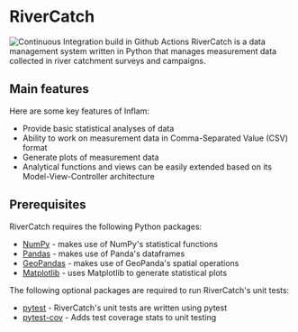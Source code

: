 # RiverCatch

![Continuous Integration build in Github Actions](https://github.com/HannahCJL/python-intermediate-rivercatchment/actions/workflows/main.yml/badge.svg)
RiverCatch is a data management system written in Python that manages measurement data collected in river catchment surveys and campaigns.

## Main features
Here are some key features of Inflam:

- Provide basic statistical analyses of data
- Ability to work on measurement data in Comma-Separated Value (CSV) format
- Generate plots of measurement data
- Analytical functions and views can be easily extended based on its Model-View-Controller architecture

## Prerequisites
RiverCatch requires the following Python packages:

- [NumPy](https://www.numpy.org/) - makes use of NumPy's statistical functions
- [Pandas](https://pandas.pydata.org/) - makes use of Panda's dataframes
- [GeoPandas](https://geopandas.org/) - makes use of GeoPanda's spatial operations
- [Matplotlib](https://matplotlib.org/stable/index.html) - uses Matplotlib to generate statistical plots

The following optional packages are required to run RiverCatch's unit tests:

- [pytest](https://docs.pytest.org/en/stable/) - RiverCatch's unit tests are written using pytest
- [pytest-cov](https://pypi.org/project/pytest-cov/) - Adds test coverage stats to unit testing